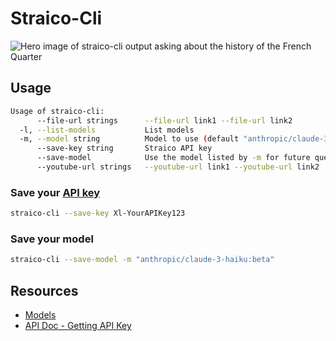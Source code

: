 # Straico-Cli
![Hero image of straico-cli output asking about the history of the French Quarter](https://github.com/user-attachments/assets/076050be-87c8-4bea-985d-7e25ec625400)

## Usage

```bash
Usage of straico-cli:
      --file-url strings      --file-url link1 --file-url link2
  -l, --list-models           List models
  -m, --model string          Model to use (default "anthropic/claude-3-haiku:beta")
      --save-key string       Straico API key
      --save-model            Use the model listed by -m for future queries
      --youtube-url strings   --youtube-url link1 --youtube-url link2
```

### Save your [API key](https://documenter.getpostman.com/view/5900072/2s9YyzddrR)
```bash
straico-cli --save-key Xl-YourAPIKey123
```

### Save your model
```bash
straico-cli --save-model -m "anthropic/claude-3-haiku:beta" 
```

## Resources
- [Models](https://straico.com/multimodel/)
- [API Doc - Getting API Key](https://documenter.getpostman.com/view/5900072/2s9YyzddrR)
